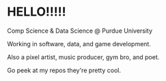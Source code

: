 # HELLO!!!!!

Comp Science & Data Science @ Purdue University

Working in software, data, and game development.

Also a pixel artist, music producer, gym bro, and poet.

Go peek at my repos they're pretty cool.

<!---
ng-daniel/ng-daniel is a ✨ special ✨ repository because its `README.md` (this file) appears on your GitHub profile.
You can click the Preview link to take a look at your changes.
--->
